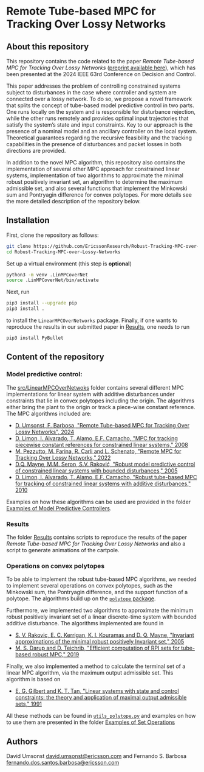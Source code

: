 # Remote Tube-based MPC for Tracking Over Lossy Networks

## About this repository
This repository contains the code related to the paper _Remote Tube-based MPC for Tracking Over Lossy Networks_ ([preprint available here](https://arxiv.org/abs/2408.07553)), which has been presented at the 2024 IEEE 63rd Conference on Decision and Control.

This paper addresses the problem of controlling constrained systems subject to disturbances in the case where controller and system are connected over a lossy network.
To do so, we propose a novel framework that splits the concept of tube-based model predictive control in two parts.
One runs locally on the system and is responsible for disturbance rejection, while the other runs remotely and provides optimal input trajectories that satisfy the system’s state and input constraints. Key to our approach is the presence of a nominal model and an ancillary controller on the local system.
Theoretical guarantees regarding the recursive feasibility and the tracking capabilities in the presence of disturbances and packet losses in both directions are provided.

In addition to the novel MPC algorithm, this repository also contains the implementation of several other MPC approach for constrained linear systems, implementation of two algorithms to approximate the minimal robust positively invariant set, an algorithm to determine the maximum admissible set, and also several functions that implement the Minkowski sum and Pontryagin difference for convex polytopes. For more details see the more detailed description of the repository below.

## Installation

First, clone the repository as follows:

```bash
git clone https://github.com/EricssonResearch/Robust-Tracking-MPC-over-Lossy-Networks.git
cd Robust-Tracking-MPC-over-Lossy-Networks
```
Set up a virtual environment (this step is **optional**)
```bash
python3 -m venv .LinMPCoverNet
source .LinMPCoverNet/bin/activate
```
Next, run 
```bash
pip3 install --upgrade pip
pip3 install .
```
to install the `LinearMPCOverNetworks` package.
Finally, if one wants to reproduce the results in our submitted paper in [Results](./Results/), one needs to run 
```bash
pip3 install PyBullet
```

## Content of the repository

### Model predictive control:

The [src/LinearMPCOverNetwoks](./src/LinearMPCOverNetworks/) folder contains several different MPC implementations for linear system with additive disturbances under constraints that lie in convex polytopes including the origin. The algorithms either bring the plant to the origin or track a piece-wise constant reference.
The MPC algorithms included are:

- [D. Umsonst, F. Barbosa, "Remote Tube-based MPC for Tracking Over Lossy Networks", 2024](https://ieeexplore.ieee.org/document/10885830)
- [D. Limon, I. Alvarado, T. Alamo, E.F. Camacho, "MPC for tracking piecewise constant references for constrained linear systems," 2008](https://www.sciencedirect.com/science/article/abs/pii/S0005109808001106)
- [M. Pezzutto, M. Farina, R. Carli and L. Schenato, "Remote MPC for Tracking Over Lossy Networks," 2022](https://ieeexplore.ieee.org/abstract/document/9452064)
- [D.Q. Mayne, M.M. Seron, S.V. Raković, "Robust model predictive control of constrained linear systems with bounded disturbances," 2005](https://www.sciencedirect.com/science/article/abs/pii/S0005109804002870)
- [D. Limon, I. Alvarado, T. Alamo, E.F. Camacho, "Robust tube-based MPC for tracking of constrained linear systems with additive disturbances," 2010](https://www.sciencedirect.com/science/article/abs/pii/S0959152409002169)

Examples on how these algorithms can be used are provided in the folder [Examples of Model Predictive Controllers](./Examples%20of%20Model%20Predictive%20Controllers/).

### Results

The folder [Results](./Results/) contains scripts to reproduce the results of the paper _Remote Tube-based MPC for Tracking Over Lossy Networks_ and also a script to generate animations of the cartpole.

### Operations on convex polytopes

To be able to implement the robust tube-based MPC algorithms, we needed to implement several operations on convex polytopes, such as the Minkowski sum, the Pontryagin difference, and the support function of a polytope.
The algorithms build up on the [`polytope` package](https://github.com/tulip-control/polytope).

Furthermore, we implemented two algorithms to approximate the minimum robust positively invariant set of a linear discrete-time system with bounded additive disturbance. 
The algorithms implemented are found in 

- [S. V. Rakovic, E. C. Kerrigan, K. I. Kouramas and D. Q. Mayne, "Invariant approximations of the minimal robust positively Invariant set," 2005](https://ieeexplore.ieee.org/document/1406138)
- [M. S. Darup and D. Teichrib, "Efficient computation of RPI sets for tube-based robust MPC," 2019](https://ieeexplore.ieee.org/document/8796265)

Finally, we also implemented a method to calculate the terminal set of a linear MPC algorithm, via the maximum output admissible set.
This algorithm is based on
- [E. G. Gilbert and K. T. Tan, "Linear systems with state and control constraints: the theory and application of maximal output admissible sets," 1991](https://ieeexplore.ieee.org/document/83532) 

All these methods can be found in [`utils_polytope.py`](./src/LinearMPCOverNetworks/utils_polytope.py) and examples on how to use them are presented in the folder [Examples of Set Operations](./Examples%20of%20Set%20Operations/)

## Authors
David Umsonst [david.umsonst@ericsson.com](mailto:david.umsonst@ericsson.com) and Fernando S. Barbosa [fernando.dos.santos.barbosa@ericsson.com](mailto:fernando.dos.santos.barbosa@ericsson.com)